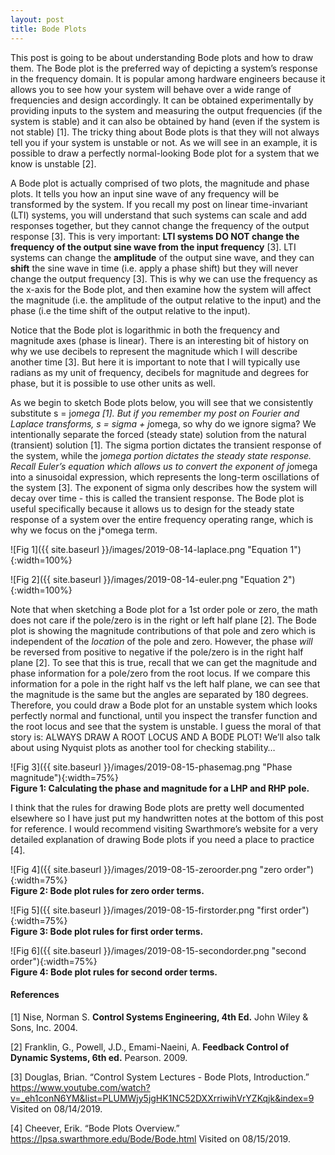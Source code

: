```yaml
---
layout: post
title: Bode Plots 
---
```


This post is going to be about understanding Bode plots and how to draw them. The Bode plot is the preferred way of depicting a system’s response in the frequency domain. It is popular among hardware engineers because it allows you to see how your system will behave over a wide range of frequencies and design accordingly. It can be obtained experimentally by providing inputs to the system and measuring the output frequencies (if the system is stable) and it can also be obtained by hand (even if the system is not stable) [1]. The tricky thing about Bode plots is that they will not always tell you if your system is unstable or not. As we will see in an example, it is possible to draw a perfectly normal-looking Bode plot for a system that we know is unstable [2]. 

A Bode plot is actually comprised of two plots, the magnitude and phase plots. It tells you how an input sine wave of any frequency will be transformed by the system. If you recall my post on linear time-invariant (LTI) systems, you will understand that such systems can scale and add responses together, but they cannot change the frequency of the output response [3]. This is very important: **LTI systems DO NOT change the frequency of the output sine wave from the input frequency** [3]. LTI systems can change the **amplitude** of the output sine wave, and they can **shift** the sine wave in time (i.e. apply a phase shift) but they will never change the output frequency [3]. This is why we can use the frequency as the x-axis for the Bode plot, and then examine how the system will affect the magnitude (i.e. the amplitude of the output relative to the input) and the phase (i.e the time shift of the output relative to the input). 

Notice that the Bode plot is logarithmic in both the frequency and magnitude axes (phase is linear). There is an interesting bit of history on why we use decibels to represent the magnitude which I will describe another time [3]. But here it is important to note that I will typically use radians as my unit of frequency, decibels for magnitude and degrees for phase, but it is possible to use other units as well. 

As we begin to sketch Bode plots below, you will see that we consistently substitute s = j*omega [1]. But if you remember my post on Fourier and Laplace transforms, s = sigma + j*omega, so why do we ignore sigma? We intentionally separate the forced (steady state) solution from the natural (transient) solution [1]. The sigma portion dictates the transient response of the system, while the j*omega portion dictates the steady state response. Recall Euler’s equation which allows us to convert the exponent of j*omega into a sinusoidal expression, which represents the long-term oscillations of the system [3]. The exponent of sigma only describes how the system will decay over time - this is called the transient response. The Bode plot is useful specifically because it allows us to design for the steady state response of a system over the entire frequency operating range, which is why we focus on the j*omega term. 

![Fig 1]({{ site.baseurl }}/images/2019-08-14-laplace.png "Equation 1"){:width=100%}  

![Fig 2]({{ site.baseurl }}/images/2019-08-14-euler.png "Equation 2"){:width=100%}  

Note that when sketching a Bode plot for a 1st order pole or zero, the math does not care if the pole/zero is in the right or left half plane [2]. The Bode plot is showing the magnitude contributions of that pole and zero which is independent of the *location* of the pole and zero. However, the phase *will* be reversed from positive to negative if the pole/zero is in the right half plane [2]. To see that this is true, recall that we can get the magnitude and phase information for a pole/zero from the root locus. If we compare this information for a pole in the right half vs the left half plane, we can see that the magnitude is the same but the angles are separated by 180 degrees. Therefore, you could draw a Bode plot for an unstable system which looks perfectly normal and functional, until you inspect the transfer function and the root locus and see that the system is unstable. I guess the moral of that story is: ALWAYS DRAW A ROOT LOCUS AND A BODE PLOT! We’ll also talk about using Nyquist plots as another tool for checking stability…

![Fig 3]({{ site.baseurl }}/images/2019-08-15-phasemag.png "Phase magnitude"){:width=75%}  
**Figure 1: Calculating the phase and magnitude for a LHP and RHP pole.**

I think that the rules for drawing Bode plots are pretty well documented elsewhere so I have just put my handwritten notes at the bottom of this post for reference. I would recommend visiting Swarthmore’s website for a very detailed explanation of drawing Bode plots if you need a place to practice [4].

![Fig 4]({{ site.baseurl }}/images/2019-08-15-zeroorder.png "zero order"){:width=75%}  
**Figure 2: Bode plot rules for zero order terms.**

![Fig 5]({{ site.baseurl }}/images/2019-08-15-firstorder.png "first order"){:width=75%}  
**Figure 3: Bode plot rules for first order terms.**

![Fig 6]({{ site.baseurl }}/images/2019-08-15-secondorder.png "second order"){:width=75%}  
**Figure 4: Bode plot rules for second order terms.**

#### References
[1] Nise, Norman S. **Control Systems Engineering, 4th Ed.** John Wiley & Sons, Inc. 2004. 

[2] Franklin, G., Powell, J.D., Emami-Naeini, A. **Feedback Control of Dynamic Systems, 6th ed.** Pearson. 2009.

[3] Douglas, Brian. “Control System Lectures - Bode Plots, Introduction.” <https://www.youtube.com/watch?v=_eh1conN6YM&list=PLUMWjy5jgHK1NC52DXXrriwihVrYZKqjk&index=9> Visited on 08/14/2019. 

[4] Cheever, Erik. “Bode Plots Overview.” <https://lpsa.swarthmore.edu/Bode/Bode.html> Visited on 08/15/2019.
